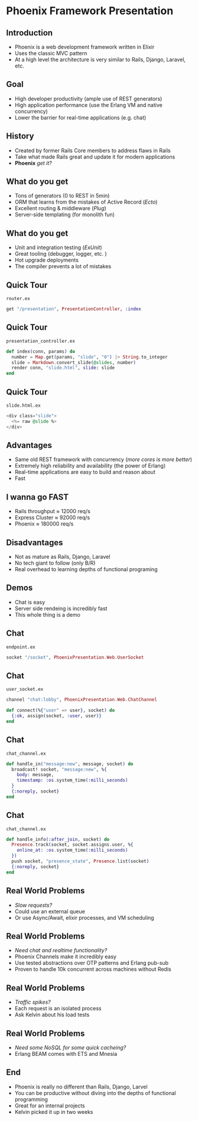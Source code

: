 # Phoenix Framework Presentation

## Introduction

- Phoenix is a web development framework written in Elixir
- Uses the classic MVC pattern
- At a high level the architecture is very similar to Rails, Django, Laravel, etc.

## Goal

- High developer productivity (ample use of REST generators)
- High application performance (use the Erlang VM and native concurrency)
- Lower the barrier for real-time applications (e.g. chat)

## History

- Created by former Rails Core members to address flaws in Rails
- Take what made Rails great and update it for modern applications
- **Phoenix** _get it?_

## What do you get

- Tons of generators (0 to REST in 5min)
- ORM that learns from the mistakes of Active Record (_Ecto_)
- Excellent routing & middleware (_Plug_)
- Server-side templating (for monolith fun)

## What do you get

- Unit and integration testing (_ExUnit_)
- Great tooling (debugger, logger, etc. )
- Hot upgrade deployments
- The compiler prevents a lot of mistakes

## Quick Tour

`router.ex`

```elixir
get "/presentation", PresentationController, :index
```

## Quick Tour

`presentation_controller.ex`

```elixir
def index(conn, params) do
  number = Map.get(params, "slide", "0") |> String.to_integer
  slide = Markdown.convert_slide(@slides, number)
  render conn, "slide.html", slide: slide
end
```

## Quick Tour

`slide.html.ex`

```elixir
<div class="slide">
  <%= raw @slide %>
</div>
```

## Advantages

- Same old REST framework with concurrency (_more cores is more better_)
- Extremely high reliability and availability (the power of Erlang)
- Real-time applications are easy to build and reason about
- Fast

## I wanna go FAST

- Rails throughput ≈ 12000 req/s
- Express Cluster  ≈ 92000 req/s
- Phoenix          ≈ 180000 req/s

## Disadvantages

- Not as mature as Rails, Django, Laravel
- No tech giant to follow (only B/R)
- Real overhead to learning depths of functional programing

## Demos

- Chat is easy
- Server side rendeing is incredibly fast
- This whole thing is a demo

## Chat

`endpoint.ex`

```elixir
socket "/socket", PhoenixPresentation.Web.UserSocket
```

## Chat

`user_socket.ex`

```elixir
channel "chat:lobby", PhoenixPresentation.Web.ChatChannel

def connect(%{"user" => user}, socket) do
  {:ok, assign(socket, :user, user)}
end
```

## Chat

`chat_channel.ex`

```elixir
def handle_in("message:new", message, socket) do
  broadcast! socket, "message:new", %{
    body: message,
    timestamp: :os.system_time(:milli_seconds)
  }
  {:noreply, socket}
end
```

## Chat

`chat_channel.ex`

```elixir
def handle_info(:after_join, socket) do
  Presence.track(socket, socket.assigns.user, %{
    online_at: :os.system_time(:milli_seconds)
  })
  push socket, "presence_state", Presence.list(socket)
  {:noreply, socket}
end
```

## Real World Problems

- *Slow requests?*
- Could use an external queue
- Or use Async/Await, elixir processes, and VM scheduling

## Real World Problems

- *Need chat and realtime functionality?*
- Phoenix Channels make it incredibly easy
- Use tested abstractions over OTP patterns and Erlang pub-sub
- Proven to handle 10k concurrent across machines without Redis

## Real World Problems

- *Traffic spikes?*
- Each request is an isolated process
- Ask Kelvin about his load tests

## Real World Problems

- *Need some NoSQL for some quick cacheing?*
- Erlang BEAM comes with ETS and Mnesia

## End

- Phoenix is really no different than Rails, Django, Larvel
- You can be productive without diving into the depths of functional programming
- Great for an internal projects
- Kelvin picked it up in two weeks

